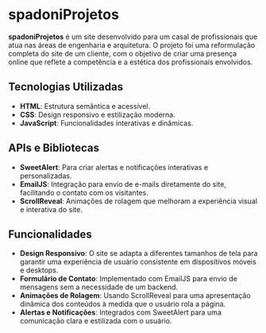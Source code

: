 # spadoniProjetos

**spadoniProjetos** é um site desenvolvido para um casal de profissionais que atua nas áreas de engenharia e arquitetura. O projeto foi uma reformulação completa do site de um cliente, com o objetivo de criar uma presença online que reflete a competência e a estética dos profissionais envolvidos.

## Tecnologias Utilizadas

- **HTML**: Estrutura semântica e acessível.
- **CSS**: Design responsivo e estilização moderna.
- **JavaScript**: Funcionalidades interativas e dinâmicas.

## APIs e Bibliotecas

- **SweetAlert**: Para criar alertas e notificações interativas e personalizadas.
- **EmailJS**: Integração para envio de e-mails diretamente do site, facilitando o contato com os visitantes.
- **ScrollReveal**: Animações de rolagem que melhoram a experiência visual e interativa do site.

## Funcionalidades

- **Design Responsivo**: O site se adapta a diferentes tamanhos de tela para garantir uma experiência de usuário consistente em dispositivos móveis e desktops.
- **Formulário de Contato**: Implementado com EmailJS para envio de mensagens sem a necessidade de um backend.
- **Animações de Rolagem**: Usando ScrollReveal para uma apresentação dinâmica dos conteúdos à medida que o usuário rola a página.
- **Alertas e Notificações**: Integrados com SweetAlert para uma comunicação clara e estilizada com o usuário.

